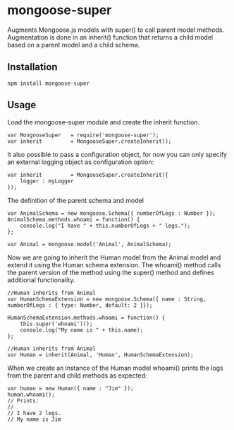 # mongoose-super
Augments Mongoose.js models with super() to call parent model methods. Augmentation is done in an inherit() function that returns a child model based on a parent model and a child schema.

## Installation

    npm install mongoose-super
    
## Usage

Load the mongoose-super module and create the inherit function.

    var MongooseSuper   = require('mongoose-super');
    var inherit         = MongooseSuper.createInherit();
    
It also possible to pass a configuration object, for now you can only specify an external logging object as configuration option:

    var inherit         = MongooseSuper.createInherit({
        logger : myLogger
    });

The definition of the parent schema and model

    var AnimalSchema = new mongoose.Schema({ numberOfLegs : Number });
    AnimalSchema.methods.whoami = function() {
        console.log("I have " + this.numberOfLegs + " legs.");
    };

    var Animal = mongoose.model('Animal', AnimalSchema);

Now we are going to inherit the Human model from the Animal model and extend it using the Human schema extension. 
The whoami() method calls the parent version of the method using the super() method and defines additional functionality.

    //Human inherits from Animal
    var HumanSchemaExtension = new mongoose.Schema({ name : String,  numberOfLegs : { type: Number, default: 2 }});
    
    HumanSchemaExtension.methods.whoami = function() {
        this.super('whoami')();
        console.log("My name is " + this.name);
    };

    //Human inherits from Animal
    var Human = inherit(Animal, 'Human', HumanSchemaExtension);

When we create an instance of the Human model whoami() prints the logs from the parent and child methods as expected:

    var human = new Human({ name : "Jim" });
    human.whoami();
    // Prints:
    //
    // I have 2 legs.
    // My name is Jim

